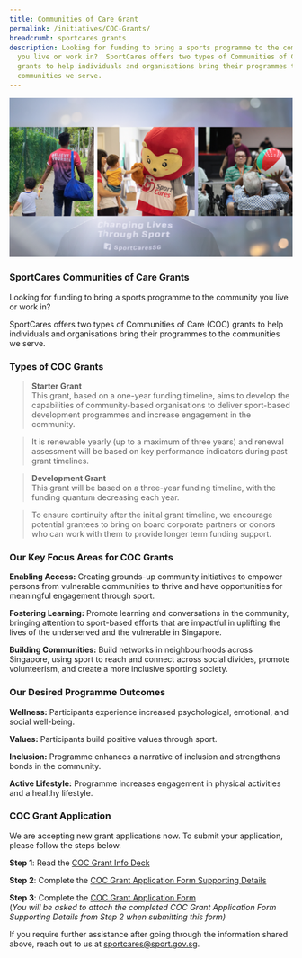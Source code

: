 ```yaml
---
title: Communities of Care Grant
permalink: /initiatives/COC-Grants/
breadcrumb: sportcares grants
description: Looking for funding to bring a sports programme to the community
  you live or work in?  SportCares offers two types of Communities of Care (COC)
  grants to help individuals and organisations bring their programmes to the
  communities we serve.
---
```


![](/images/26952937-3300-494A-8AB4-CD414CD75B83.png)

### SportCares Communities of Care Grants

Looking for funding to bring a sports programme to the community you live or work in? 

SportCares offers two types of Communities of Care (COC) grants to help individuals and organisations bring their programmes to the communities we serve. 

### Types of COC Grants


>__Starter Grant__  
This grant, based on a one-year funding timeline, aims to develop the capabilities of community-based organisations to deliver sport-based development programmes and increase engagement in the community.               

>It is renewable yearly (up to a maximum of three years) and renewal assessment will be based on key performance indicators during past grant timelines. 



>__Development Grant__                                                                                                       
>This grant will be based on a three-year funding timeline, with the funding quantum decreasing each year.  

> To ensure continuity after the initial grant timeline, we encourage potential grantees to bring on board corporate partners or donors who can work with them to provide longer term funding support.



### Our Key Focus Areas for COC Grants                                              

__Enabling Access:__ Creating grounds-up community initiatives to empower persons from vulnerable communities to thrive and have opportunities for meaningful engagement through sport.

__Fostering Learning:__ Promote learning and conversations in the community, bringing attention to sport-based efforts that are impactful in uplifting the lives of the underserved and the vulnerable in Singapore.

__Building Communities:__ Build networks in neighbourhoods across Singapore, using sport to reach and connect across social divides, promote volunteerism, and create a more inclusive sporting society.

### Our Desired Programme Outcomes                                  
__Wellness:__ Participants experience increased psychological, emotional, and social well-being. 

__Values:__ Participants build positive values through sport. 

__Inclusion:__ Programme enhances a narrative of inclusion and strengthens bonds in the community. 

__Active Lifestyle:__ Programme increases engagement in physical activities and a healthy lifestyle. 



### COC Grant Application

We are accepting new grant applications now. To submit your application, please follow the steps below. 

__Step 1__: Read the [COC Grant Info Deck](/files/Infokit%20for%20Potential%20Grantees_Website.pdf)

__Step 2__: Complete the [COC Grant Application Form Supporting Details](https://docs.google.com/file/d/1VDp1ChXkNobO9OG0WosXil2wtwYqvAq9/edit?usp=docslist_api&filetype=msword)

__Step 3__: Complete the [COC Grant Application Form](https://form.gov.sg/61e14d9b80623800132494fd )  
(*You will be asked to attach  the completed COC Grant Application Form Supporting Details from Step 2 when submitting this form)*

If you require further assistance after going through the information shared above, reach out to us at <sportcares@sport.gov.sg>.